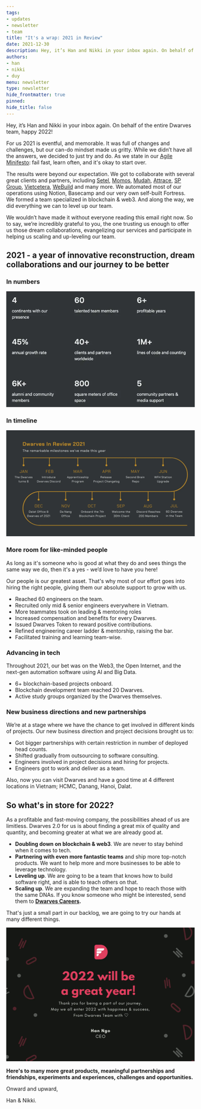 ```yaml
---
tags: 
- updates
- newsletter
- team
title: "It's a wrap: 2021 in Review"
date: 2021-12-30
description: Hey, it’s Han and Nikki in your inbox again. On behalf of the entire Dwarves team, happy 2022!
authors: 
- han
- nikki
- duy
menu: newsletter
type: newsletter
hide_frontmatter: true
pinned: 
hide_title: false
---
```


Hey, it’s Han and Nikki in your inbox again. On behalf of the entire Dwarves team, happy 2022!

For us 2021 is eventful, and memorable. It was full of changes and challenges, but our can-do mindset made us gritty. While we didn’t have all the answers, we decided to just try and do. As we state in our [Agile Minifesto](https://dwarves.foundation/manifesto): fail fast, learn often, and it's okay to start over.

The results were beyond our expectation. We got to collaborate with several great clients and partners, including [Setel](http://setel.com), [Momos](http://momos.io), [Mudah](http://mudah.my), [Attrace](http://attrace.com), [SP Group](http://spgroup.com.sg), [Vietcetera](http://vietcetera.com), [WeBuild](http://webuild.community) and many more. We automated most of our operations using Notion, Basecamp and our very own self-built Fortress. We formed a team specialized in blockchain & web3. And along the way, we did everything we can to level up our team.

We wouldn’t have made it without everyone reading this email right now. So to say, we’re incredibly grateful to you, the one trusting us enough to offer us those dream collaborations, evangelizing our services and participate in helping us scaling and up-leveling our team.

## 2021 - a year of innovative reconstruction, dream collaborations and our journey to be better
### In numbers

![](assets/2021-in-review-20240312110121546.webp)

### In timeline

![](assets/2021-in-review-20240312110136985.webp)

### More room for like-minded people
As long as it's someone who is good at what they do and sees things the same way we do, then it's a yes - we’d love to have you here!

Our people is our greatest asset. That's why most of our effort goes into hiring the right people, giving them our absolute support to grow with us.
- Reached 60 engineers on the team.
- Recruited only mid & senior engineers everywhere in Vietnam.
- More teammates took on leading & mentoring roles
- Increased compensation and benefits for every Dwarves.
- Issued Dwarves Token to reward positive contributions.
- Refined engineering career ladder & mentorship, raising the bar.
- Facilitated training and learning team-wise.

### Advancing in tech
Throughout 2021, our bet was on the Web3, the Open Internet, and the next-gen automation software using AI and Big Data.
- 6+ blockchain-based projects onboard.
- Blockchain development team reached 20 Dwarves.
- Active study groups organized by the Dwarves themselves.

### New business directions and new partnerships
We’re at a stage where we have the chance to get involved in different kinds of projects. Our new business direction and project decisions brought us to:

- Got bigger partnerships with certain restriction in number of deployed head counts.
- Shifted gradually from outsourcing to software consulting.
- Engineers involved in project decisions and hiring for projects.
- Engineers got to work and deliver as a team.

Also, now you can visit Dwarves and have a good time at 4 different locations in Vietnam; HCMC, Danang, Hanoi, Dalat.

## So what's in store for 2022?
As a profitable and fast-moving company, the possibilities ahead of us are limitless. Dwarves 2.0 for us is about finding a great mix of quality and quantity, and becoming greater at what we are already good at.

- **Doubling down on blockchain & web3**. We are never to stay behind when it comes to tech.
- **Partnering with even more fantastic teams** and ship more top-notch products. We want to help more and more businesses to be able to leverage technology.
- **Leveling up**. We are going to be a team that knows how to build software right, and is able to teach others on that.
- **Scaling up**. We are expanding the team and hope to reach those with the same DNAs. If you know someone who might be interested, send them to **[Dwarves Careers](https://memo.d.foundation/careers/hiring/).**

That's just a small part in our backlog, we are going to try our hands at many different things.

![](assets/2021-in-review-20240312110210422.webp)

**Here's to many more great products, meaningful partnerships and friendships, experiments and experiences, challenges and opportunities.**

Onward and upward,

Han & Nikki.